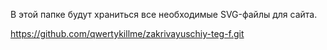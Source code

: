 В этой папке будут храниться все необходимые SVG-файлы для сайта.

https://github.com/qwertykillme/zakrivayuschiy-teg-f.git